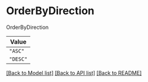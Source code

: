 # OrderByDirection

OrderByDirection

| **Value** |
| --------- |
| `"ASC"` |
| `"DESC"` |


[[Back to Model list]](../../../../README.md#models-v2-link) [[Back to API list]](../../../../README.md#apis-v2-link) [[Back to README]](../../../../README.md)
